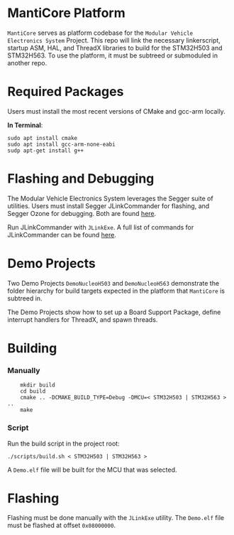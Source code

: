 # MantiCore Platform
`MantiCore` serves as platform codebase for the `Modular Vehicle Electronics System` Project.
This repo will link the necessary linkerscript, startup ASM, HAL, and ThreadX libraries to build for the STM32H503 and STM32H563. To use the platform, it must be subtreed or submoduled in another repo.

# Required Packages
Users must install the most recent versions of CMake and gcc-arm locally.

**In Terminal**:
```
sudo apt install cmake
sudo apt install gcc-arm-none-eabi
sudp apt-get install g++
```

# Flashing and Debugging
The Modular Vehicle Electronics System leverages the Segger suite of utilities.
Users must install Segger JLinkCommander for flashing, and Segger Ozone for debugging. Both are found [here](https://www.segger.com/downloads/jlink/).

Run JLinkCommander with `JLinkExe`. A full list of commands for JLinkCommander can be found [here](https://wiki.segger.com/J-Link_Commander).

# Demo Projects
Two Demo Projects `DemoNucleoH503` and `DemoNucleoH563` demonstrate the folder hierarchy for build targets expected in the platform that `MantiCore` is subtreed in. 

The Demo Projects show how to set up a Board Support Package, define interrupt handlers for ThreadX, and spawn threads.

# Building 
### Manually 
```
    mkdir build
    cd build
    cmake .. -DCMAKE_BUILD_TYPE=Debug -DMCU=< STM32H503 | STM32H563 > ..
    make
```
### Script
Run the build script in the project root:

``` ./scripts/build.sh < STM32H503 | STM32H563 > ```

A `Demo.elf` file will be built for the MCU that was selected. 

# Flashing
Flashing must be done manually with the `JLinkExe` utility. The `Demo.elf` file must be flashed at offset `0x08000000`.